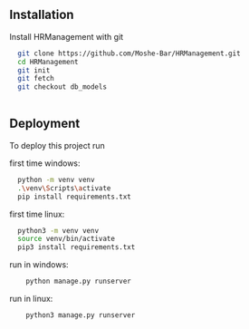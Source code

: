 ## Installation

Install HRManagement with git

```bash
  git clone https://github.com/Moshe-Bar/HRManagement.git
  cd HRManagement
  git init 
  git fetch
  git checkout db_models
  
```
## Deployment

To deploy this project run

first time windows:
```bash
  python -m venv venv
  .\venv\Scripts\activate
  pip install requirements.txt
```
first time linux:
```bash
  python3 -m venv venv
  source venv/bin/activate
  pip3 install requirements.txt
```
run in windows:
```bash
    python manage.py runserver
```
run in linux:
```bash
    python3 manage.py runserver
```